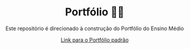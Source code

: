 <div align="center">

<h1> Portfólio 👨‍💻</h1>
<p>Este repositório é direcionado à construção do Portfólio do Ensino Médio </p>

<a href ="https://sites.google.com/d/1hfsD0QjjfccVAJ1FFbTnccE2MADH86Vy/p/1QJpl-asSmk-Wx3etE8iGm_Za9dC3fhxY/edit">Link para o Portfólio padrão</a>
</div>
